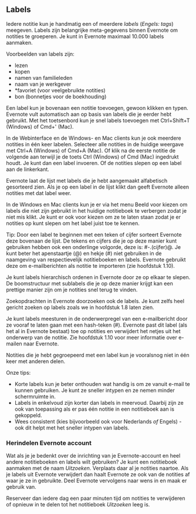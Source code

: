 ## Labels

Iedere notitie kun je handmatig een of meerdere *labels* (*Engels: tags*) meegeven. Labels zijn belangrijke meta-gegevens binnen Evernote om notities te groeperen. Je kunt in Evernote maximaal 10.000 labels aanmaken.

Voorbeelden van labels zijn:

* lezen
* kopen
* namen van familieleden
* naam van je werkgever
* *favoriet (voor veelgebruikte notities)
* bon (bonnetjes voor de boekhouding)

Een label kun je bovenaan een notitie toevoegen, gewoon klikken en typen. Evernote vult automatisch aan op basis van labels die je eerder hebt gebruikt. Met het toetsenbord kun je snel labels toevoegen met Ctrl+Shift+T (Windows) of Cmd+' (Mac).

In de Webinterface en de Windows- en Mac clients kun je ook meerdere notities in één keer labelen. Selecteer alle notities in de huidige weergave met Ctrl+A (Windows) of Cmd+A (Mac). Of klik na de eerste notitie de volgende aan terwijl je de toets Ctrl (Windows) of Cmd (Mac) ingedrukt houdt. Je kunt dan een label invoeren. Of de notities slepen op een label aan de linkerkant.

Evernote laat de lijst met labels die je hebt aangemaakt alfabetisch gesorteerd zien. Als je op een label in de lijst klikt dan geeft Evernote alleen notities met dat label weer.

In de Windows en Mac clients kun je er via het menu Beeld voor kiezen om labels die niet zijn gebruikt in het huidige notitieboek te verbergen zodat je niet mis klikt. Je kunt er ook voor kiezen om ze te laten staan zodat je er notities op kunt slepen om het label juist toe te kennen.

Tip: Door een label te beginnen met een teken of cijfer sorteert Evernote deze bovenaan de lijst. De tekens en cijfers die je op deze manier kunt gebruiken hebben ook een onderlinge volgorde, deze is: #-.(cijfer)@. Je kunt beter het apenstaartje (@) en hekje (#) niet gebruiken in de naamgeving van respectievelijk notitieboeken en labels. Evernote gebruikt deze om e-mailberichten als notitie te importeren (zie hoofdstuk 1.10).

Je kunt labels hierarchisch ordenen in Evernote door ze op elkaar te slepen. De boomstructuur met sublabels die je op deze manier krijgt kan een prettige manier zijn om je notities snel terug te vinden.

Zoekopdrachten in Evernote doorzoeken ook de labels. Je kunt zelfs heel gericht zoeken op labels zoals we in hoofdstuk 1.8 laten zien.

Je kunt labels meesturen in de onderwerpregel van een e-mailbericht door ze vooraf te laten gaan met een hash-teken (#). Evernote past dit label (als het al in Evernote bestaat) toe op notities en verwijdert het netjes uit het onderwerp van de notitie. Zie hoofdstuk 1.10 voor meer informatie over e-mailen naar Evernote.

Notities die je hebt gegroepeerd met een label kun je vooralsnog niet in één keer met anderen delen.

Onze tips:

* Korte labels kun je beter onthouden wat handig is om ze vanuit e-mail te kunnen gebruiken. Je kunt ze sneller intypen en ze nemen minder schermruimte in.
* Labels in enkelvoud zijn korter dan labels in meervoud. Daarbij zijn ze ook van toepassing als er pas één notitie in een notitieboek aan is gekoppeld.
* Wees consistent (kies bijvoorbeeld ook voor Nederlands *of* Engels) -  ook dit helpt met het sneller intypen van labels.

### Herindelen Evernote account
Wat als je je bedenkt over de inrichting van je Evernote-account en heel andere notitieboeken en labels wilt gebruiken? Je kunt een notitieboek aanmaken met de naam *Uitzoeken*. Verplaats daar al je notities naartoe. Als je labels uit Evernote verwijdert dan haalt Evernote ze ook van de notities af waar je ze in gebruikte. Deel Evernote vervolgens naar wens in en maak er gebruik van.

Reserveer dan iedere dag een paar minuten tijd om notities te verwijderen of opnieuw in te delen tot het notitieboek *Uitzoeken* leeg is.
